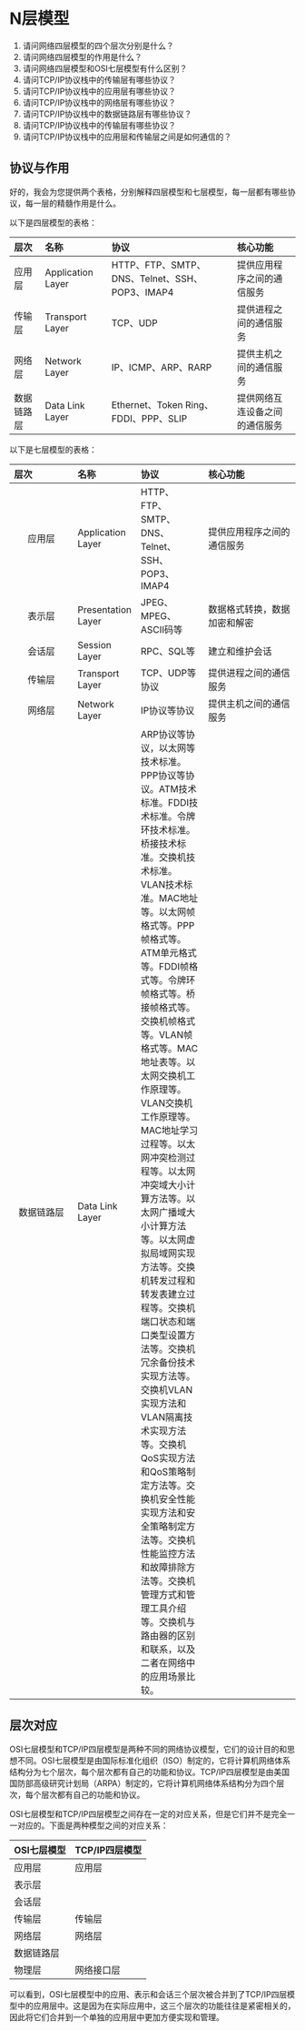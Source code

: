 # N层模型

1. 请问网络四层模型的四个层次分别是什么？
2. 请问网络四层模型的作用是什么？
3. 请问网络四层模型和OSI七层模型有什么区别？
4. 请问TCP/IP协议栈中的传输层有哪些协议？
5. 请问TCP/IP协议栈中的应用层有哪些协议？
6. 请问TCP/IP协议栈中的网络层有哪些协议？
7. 请问TCP/IP协议栈中的数据链路层有哪些协议？
8. 请问TCP/IP协议栈中的传输层有哪些协议？
9. 请问TCP/IP协议栈中的应用层和传输层之间是如何通信的？

## 协议与作用

好的，我会为您提供两个表格，分别解释四层模型和七层模型，每一层都有哪些协议，每一层的精髓作用是什么。

以下是四层模型的表格：

| 层次       | 名称              | 协议                                           | 核心功能                       |
| :--------- | :---------------- | :--------------------------------------------- | :----------------------------- |
| 应用层     | Application Layer | HTTP、FTP、SMTP、DNS、Telnet、SSH、POP3、IMAP4 | 提供应用程序之间的通信服务     |
| 传输层     | Transport Layer   | TCP、UDP                                       | 提供进程之间的通信服务         |
| 网络层     | Network Layer     | IP、ICMP、ARP、RARP                            | 提供主机之间的通信服务         |
| 数据链路层 | Data Link Layer   | Ethernet、Token Ring、FDDI、PPP、SLIP          | 提供网络互连设备之间的通信服务 |

以下是七层模型的表格：

| <span style="white-space:nowrap;">  层次&emsp;&emsp;&emsp;&emsp;</span> | 名称               | 协议                                                         | <span style="white-space:nowrap;">核心功能    &emsp;&emsp;&emsp;&emsp;</span> |
| :----------------------------------------------------------: | :----------------- | :----------------------------------------------------------- | :----------------------------------------------------------- |
|                            应用层                            | Application Layer  | HTTP、FTP、SMTP、DNS、Telnet、SSH、POP3、IMAP4               | 提供应用程序之间的通信服务                                   |
|                            表示层                            | Presentation Layer | JPEG、MPEG、ASCII码等                                        | 数据格式转换，数据加密和解密                                 |
|                            会话层                            | Session Layer      | RPC、SQL等                                                   | 建立和维护会话                                               |
|                            传输层                            | Transport Layer    | TCP、UDP等协议                                               | 提供进程之间的通信服务                                       |
|                            网络层                            | Network Layer      | IP协议等协议                                                 | 提供主机之间的通信服务                                       |
|                          数据链路层                          | Data Link Layer    | ARP协议等协议，以太网等技术标准。PPP协议等协议。ATM技术标准。FDDI技术标准。令牌环技术标准。桥接技术标准。交换机技术标准。VLAN技术标准。MAC地址等。以太网帧格式等。PPP帧格式等。ATM单元格式等。FDDI帧格式等。令牌环帧格式等。桥接帧格式等。交换机帧格式等。VLAN帧格式等。MAC地址表等。以太网交换机工作原理等。VLAN交换机工作原理等。MAC地址学习过程等。以太网冲突检测过程等。以太网冲突域大小计算方法等。以太网广播域大小计算方法等。以太网虚拟局域网实现方法等。交换机转发过程和转发表建立过程等。交换机端口状态和端口类型设置方法等。交换机冗余备份技术实现方法等。交换机VLAN实现方法和VLAN隔离技术实现方法等。交换机QoS实现方法和QoS策略制定方法等。交换机安全性能实现方法和安全策略制定方法等。交换机性能监控方法和故障排除方法等。交换机管理方式和管理工具介绍等。交换机与路由器的区别和联系，以及二者在网络中的应用场景比较。 |                                                              |



## 层次对应

OSI七层模型和TCP/IP四层模型是两种不同的网络协议模型，它们的设计目的和思想不同。OSI七层模型是由国际标准化组织（ISO）制定的，它将计算机网络体系结构分为七个层次，每个层次都有自己的功能和协议。TCP/IP四层模型是由美国国防部高级研究计划局（ARPA）制定的，它将计算机网络体系结构分为四个层次，每个层次都有自己的功能和协议。

OSI七层模型和TCP/IP四层模型之间存在一定的对应关系，但是它们并不是完全一一对应的。下面是两种模型之间的对应关系：

| OSI七层模型 | TCP/IP四层模型 |
| :---------- | :------------- |
| 应用层      | 应用层         |
| 表示层      |                |
| 会话层      |                |
| 传输层      | 传输层         |
| 网络层      | 网络层         |
| 数据链路层  |                |
| 物理层      | 网络接口层     |

可以看到，OSI七层模型中的应用、表示和会话三个层次被合并到了TCP/IP四层模型中的应用层中。这是因为在实际应用中，这三个层次的功能往往是紧密相关的，因此将它们合并到一个单独的应用层中更加方便实现和管理。

